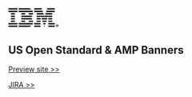 <img src="preview/assets/images/ibm-logo.png" alt="IBM" width="100"/>

## US Open Standard & AMP Banners

[Preview site >>](https://www.campaign.hogarthww.digital/ctus-philips/philips-h214878/preview/)

[JIRA >>](https://hogarthdigital.atlassian.net/browse/CTUS-388)
